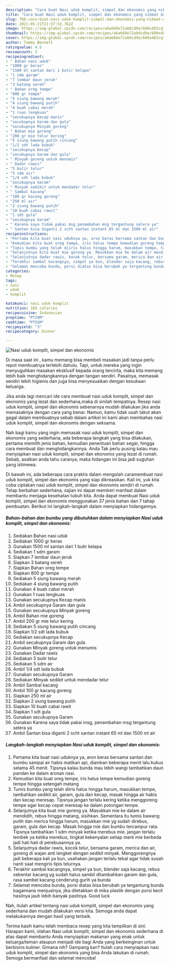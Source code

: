 ```yaml
---
description: "Cara buat Nasi uduk komplit, simpel dan ekonomis yang nikmat dan Mudah Dibuat"
title: "Cara buat Nasi uduk komplit, simpel dan ekonomis yang nikmat dan Mudah Dibuat"
slug: 766-cara-buat-nasi-uduk-komplit-simpel-dan-ekonomis-yang-nikmat-dan-mudah-dibuat
date: 2021-05-21T21:57:53.762Z
image: https://img-global.cpcdn.com/recipes/a6a668e72a0dcd9e/680x482cq70/nasi-uduk-komplit-simpel-dan-ekonomis-foto-resep-utama.jpg
thumbnail: https://img-global.cpcdn.com/recipes/a6a668e72a0dcd9e/680x482cq70/nasi-uduk-komplit-simpel-dan-ekonomis-foto-resep-utama.jpg
cover: https://img-global.cpcdn.com/recipes/a6a668e72a0dcd9e/680x482cq70/nasi-uduk-komplit-simpel-dan-ekonomis-foto-resep-utama.jpg
author: Tommy Bennett
ratingvalue: 4.5
reviewcount: 3
recipeingredient:
- " Bahan nasi uduk"
- "1000 gr beras"
- "1500 ml santan dari 1 butir kelapa"
- "1 sdm garam"
- "7 lembar daun jeruk"
- "3 batang sereh"
- " Bahan oreg tempe"
- "800 gr tempe"
- "5 siung bawang merah"
- "4 siung bawang putih"
- "4 buah cabai merah"
- "1 ruas lengkuas"
- "secukupnya Kecap manis"
- "secukupnya Garam dan gula"
- "secukupnya Minyak goreng"
- " Bahan mie goreng"
- "200 gr mie telur kering"
- "5 siung bawang putih cincang"
- "1/2 sdt lada bubuk"
- "secukupnya Kecap"
- "secukupnya Garam dan gula"
- " Minyak goreng untuk menumis"
- " Dadar rawis"
- "5 butir telur"
- "5 sdm air"
- "1/4 sdt lada bubuk"
- "secukupnya Garam"
- " Minyak sedikit untuk mendadar telur"
- " Sambal kacang"
- "100 gr kacang goreng"
- "250 ml air"
- "2 siung bawang putih"
- "10 buah cabai rawit"
- "1 sdt gula"
- "secukupnya Garam"
- " Karena saya tidak pakai msg penambahan msg tergantung selera ya"
- " Santan bisa diganti 2 scht santan instant 65 ml dan 1500 ml air"
recipeinstructions:
- "Pertama kita buat nasi uduknya ya, aron beras bersama santan dan bumbu sampai air habis matikan api, diamkan beberapa menit lalu kukus selama 45 menit. Tipsnya kalau bunda mau lebih wangi tambahkan daun pandan ke dalam aronan nasi."
- "Kemudian kita buat oreg tempe, iris halus tempe kemudian goreng tempe hingga setengah matang"
- "Tumis bumbu yang telah diiris halus hingga harum, masukkan tempe, tambahkan sedikit air, garam, gula dan kecap, masak hingga air habis dan kecap meresap. Tipsnya jangan terlalu kering ketika menggoreng tempe agar kecap cepat meresap ke dalam potongan tempe."
- "Selanjutnya kita buat mie goreng ya. Masukkan mie ke dalam air mendidih, rebus hingga matang, sisihkan. Sementara itu tumis bawang putih dan merica hingga harum, masukkan mie yg sudah direbus, garam, gula dan kecap. Masak hingga mie dan bumbu tercampur rata. Tipsnya tambahkan 1 sdm minyak ketika merebus mie. jangan terlalu lembek ya ketika merebus, tingkat kekenyalan setiap merk mie berbeda jadi hati hati di perebusannya ya."
- "Selanjutnya dadar rawis, kocok telur, bersama garam, merica dan air, goreng di wajan anti lengket dengan sedikit minyak. Menggorengnya jadi beberapa kali ya bun, usahakan jangan terlalu tebal agar tidak susah nanti saat mengiris tipis telurnya."
- "Terakhir sambal kacangnya, simpel ya bun, blender saja kacang, rebus sebentar kacang yg sudah halus sambil ditambahkan garam dan gula, rasa sambel kacang cenderung gurih ya bunda"
- "Selamat mencoba bunda, porsi diatas bisa berubah ya tergantung bunda bagaimana menjualnya, jika diletakkan di mika plastik dengan porsi kecil hasilnya jauh lebih banyak pastinya. Good luck"
categories:
- Resep
tags:
- nasi
- uduk
- komplit

katakunci: nasi uduk komplit 
nutrition: 103 calories
recipecuisine: Indonesian
preptime: "PT29M"
cooktime: "PT55M"
recipeyield: "3"
recipecategory: Dinner

---
```



![Nasi uduk komplit, simpel dan ekonomis](https://img-global.cpcdn.com/recipes/a6a668e72a0dcd9e/680x482cq70/nasi-uduk-komplit-simpel-dan-ekonomis-foto-resep-utama.jpg)

Di masa  saat ini , kamu memang bisa membeli masakan jadi tanpa perlu repot membuatnya terlebih dahulu. Tapi, untuk mereka yang ingin menyuguhkan masakan eksklusif kepada orang tercinta, maka kita memang lebih baik menghidangkannya dengan tangan sendiri. Pasalnya, memasak sendiri lebih higienis dan juga bisa menyesuaikan dengan kesukaan keluarga.

Jika anda lagi mencari ide cara membuat nasi uduk komplit, simpel dan ekonomis yang lezat dan sederhana,maka di sinilah tempatnya. Resep nasi uduk komplit, simpel dan ekonomis  sebenarnya mudah dilakukan jika anda memasaknya dengan cara yang benar. Namun, kamu tidak usah takut akan gagal dalam membuatnya 
sebab dalam artikel ini kami akan membahas nasi uduk komplit, simpel dan ekonomis dengan seksama.  



Nah bagi kamu yang ingin memasak nasi uduk komplit, simpel dan ekonomis yang sederhana, ada beberapa langkah yang bisa dilakukan, pertama memilih jenis bahan, kemudian penentuan bahan segar, hingga cara membuat dan menghidangkannya. Anda Tak perlu pusing kalau mau menyiapkan nasi uduk komplit, simpel dan ekonomis yang lezat di rumah. Sebab, asalkan anda  tahu caranya, maka hidangan ini bisa jadi suguhan yang istimewa.

Di bawah ini, ada beberapa cara praktis  dalam mengolah caramembuat nasi uduk komplit, simpel dan ekonomis yang siap dikreasikan. Kali ini, yuk kita coba ciptakan nasi uduk komplit, simpel dan ekonomis sendiri di rumah. Tetap berbahan sederhana, sajian ini dapat memberi manfaat dalam membantu menjaga kesehatan tubuh kita. Anda dapat membuat Nasi uduk komplit, simpel dan ekonomis menggunakan 37 jenis bahan dan 7 tahap pembuatan. Berikut ini langkah-langkah dalam menyiapkan hidangannya.

<!--inarticleads1-->

##### Bahan-bahan dan bumbu yang dibutuhkan dalam menyiapkan Nasi uduk komplit, simpel dan ekonomis:

1. Sediakan  Bahan nasi uduk
1. Sediakan 1000 gr beras
1. Gunakan 1500 ml santan dari 1 butir kelapa
1. Sediakan 1 sdm garam
1. Siapkan 7 lembar daun jeruk
1. Siapkan 3 batang sereh
1. Siapkan  Bahan oreg tempe
1. Siapkan 800 gr tempe
1. Sediakan 5 siung bawang merah
1. Sediakan 4 siung bawang putih
1. Gunakan 4 buah cabai merah
1. Gunakan 1 ruas lengkuas
1. Gunakan secukupnya Kecap manis
1. Ambil secukupnya Garam dan gula
1. Gunakan secukupnya Minyak goreng
1. Ambil  Bahan mie goreng
1. Ambil 200 gr mie telur kering
1. Sediakan 5 siung bawang putih cincang
1. Siapkan 1/2 sdt lada bubuk
1. Sediakan secukupnya Kecap
1. Ambil secukupnya Garam dan gula
1. Gunakan  Minyak goreng untuk menumis
1. Gunakan  Dadar rawis
1. Sediakan 5 butir telur
1. Sediakan 5 sdm air
1. Ambil 1/4 sdt lada bubuk
1. Gunakan secukupnya Garam
1. Sediakan  Minyak sedikit untuk mendadar telur
1. Ambil  Sambal kacang
1. Ambil 100 gr kacang goreng
1. Siapkan 250 ml air
1. Siapkan 2 siung bawang putih
1. Siapkan 10 buah cabai rawit
1. Siapkan 1 sdt gula
1. Gunakan secukupnya Garam
1. Gunakan  Karena saya tidak pakai msg, penambahan msg tergantung selera ya
1. Ambil  Santan bisa diganti 2 scht santan instant 65 ml dan 1500 ml air




<!--inarticleads2-->

##### Langkah-langkah menyiapkan Nasi uduk komplit, simpel dan ekonomis:

1. Pertama kita buat nasi uduknya ya, aron beras bersama santan dan bumbu sampai air habis matikan api, diamkan beberapa menit lalu kukus selama 45 menit. Tipsnya kalau bunda mau lebih wangi tambahkan daun pandan ke dalam aronan nasi.
1. Kemudian kita buat oreg tempe, iris halus tempe kemudian goreng tempe hingga setengah matang
1. Tumis bumbu yang telah diiris halus hingga harum, masukkan tempe, tambahkan sedikit air, garam, gula dan kecap, masak hingga air habis dan kecap meresap. Tipsnya jangan terlalu kering ketika menggoreng tempe agar kecap cepat meresap ke dalam potongan tempe.
1. Selanjutnya kita buat mie goreng ya. Masukkan mie ke dalam air mendidih, rebus hingga matang, sisihkan. Sementara itu tumis bawang putih dan merica hingga harum, masukkan mie yg sudah direbus, garam, gula dan kecap. Masak hingga mie dan bumbu tercampur rata. Tipsnya tambahkan 1 sdm minyak ketika merebus mie. jangan terlalu lembek ya ketika merebus, tingkat kekenyalan setiap merk mie berbeda jadi hati hati di perebusannya ya.
1. Selanjutnya dadar rawis, kocok telur, bersama garam, merica dan air, goreng di wajan anti lengket dengan sedikit minyak. Menggorengnya jadi beberapa kali ya bun, usahakan jangan terlalu tebal agar tidak susah nanti saat mengiris tipis telurnya.
1. Terakhir sambal kacangnya, simpel ya bun, blender saja kacang, rebus sebentar kacang yg sudah halus sambil ditambahkan garam dan gula, rasa sambel kacang cenderung gurih ya bunda
1. Selamat mencoba bunda, porsi diatas bisa berubah ya tergantung bunda bagaimana menjualnya, jika diletakkan di mika plastik dengan porsi kecil hasilnya jauh lebih banyak pastinya. Good luck




Nah, itulah artikel tentang  nasi uduk komplit, simpel dan ekonomis  yang sederhana dan mudah dilakukan versi kita. Semoga anda dapat melakukannya dengan hasil yang terbaik. 

Terima kasih kamu telah membaca resep yang kita tampilkan di sini. Harapan kami, olahan  Nasi uduk komplit, simpel dan ekonomis sederhana di atas dapat membantu Anda menyiapkan makanan yang enak untuk keluarga/teman ataupun menjadi ide bagi Anda yang berkeinginan untuk berbisnis kuliner. Gimana nih? Gampang kan? Itulah cara menyiapkan nasi uduk komplit, simpel dan ekonomis yang bisa Anda lakukan di rumah. Semoga bermanfaat dan selamat mencoba!


